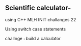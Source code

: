 ## Scientific calculator-
using C++
MLH INIT challanges 22

Using switch case statements 

challnge : build a calculator 
